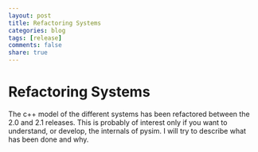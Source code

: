 ```yaml
---
layout: post
title: Refactoring Systems
categories: blog
tags: [release]
comments: false
share: true
---
```

# Refactoring Systems
The c++ model of the different systems has been refactored between the 2.0 and 2.1 releases. This is probably of interest only if you want to understand, or develop, the internals of pysim. I will try to describe what has been done and why. 